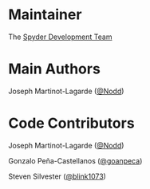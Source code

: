 Maintainer
==========

The [Spyder Development Team](https://github.com/orgs/spyder-ide/teams/core-developers)

Main Authors
============

Joseph Martinot-Lagarde ([@Nodd](http://github.com/Nodd))

Code Contributors
=================

Joseph Martinot-Lagarde ([@Nodd](http://github.com/Nodd))

Gonzalo Peña-Castellanos ([@goanpeca](http://github.com/goanpeca))

Steven Silvester ([@blink1073](http://github.com/blink1073))
